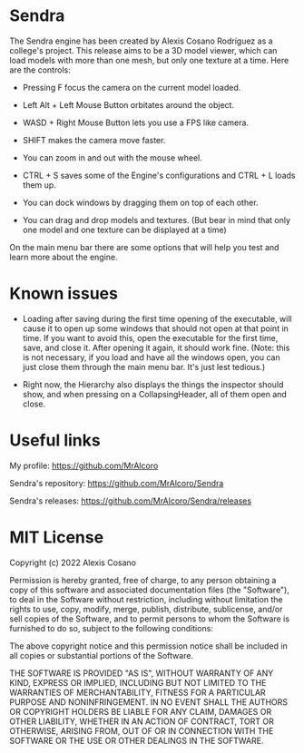 # Sendra

The Sendra engine has been created by Alexis Cosano Rodríguez as a college's project.
This release aims to be a 3D model viewer, which can load models with more than one mesh, but only one texture at a time.
Here are the controls:

- Pressing F focus the camera on the current model loaded.
- Left Alt + Left Mouse Button orbitates around the object.
- WASD + Right Mouse Button lets you use a FPS like camera.
- SHIFT makes the camera move faster.
- You can zoom in and out with the mouse wheel.
- CTRL + S saves some of the Engine's configurations and CTRL + L loads them up.
- You can dock windows by dragging them on top of each other.

- You can drag and drop models and textures.
(But bear in mind that only one model and one texture can be displayed at a time)


On the main menu bar there are some options that will help you test and learn more about the engine.



# Known issues

- Loading after saving during the first time opening of the executable, will cause it to open up some windows that should
not open at that point in time. If you want to avoid this, open the executable for the first time, save, and close it.
After opening it again, it should work fine. (Note: this is not necessary, if you load and have all the windows open, you
can just close them through the main menu bar. It's just lest tedious.)

- Right now, the Hierarchy also displays the things the inspector should show, and when pressing on a CollapsingHeader, all
 of them open and close.



# Useful links

My profile: https://github.com/MrAlcoro

Sendra's repository: https://github.com/MrAlcoro/Sendra

Sendra's releases: https://github.com/MrAlcoro/Sendra/releases



# MIT License

Copyright (c) 2022 Alexis Cosano

Permission is hereby granted, free of charge, to any person obtaining a copy
of this software and associated documentation files (the "Software"), to deal
in the Software without restriction, including without limitation the rights
to use, copy, modify, merge, publish, distribute, sublicense, and/or sell
copies of the Software, and to permit persons to whom the Software is
furnished to do so, subject to the following conditions:

The above copyright notice and this permission notice shall be included in all
copies or substantial portions of the Software.

THE SOFTWARE IS PROVIDED "AS IS", WITHOUT WARRANTY OF ANY KIND, EXPRESS OR
IMPLIED, INCLUDING BUT NOT LIMITED TO THE WARRANTIES OF MERCHANTABILITY,
FITNESS FOR A PARTICULAR PURPOSE AND NONINFRINGEMENT. IN NO EVENT SHALL THE
AUTHORS OR COPYRIGHT HOLDERS BE LIABLE FOR ANY CLAIM, DAMAGES OR OTHER
LIABILITY, WHETHER IN AN ACTION OF CONTRACT, TORT OR OTHERWISE, ARISING FROM,
OUT OF OR IN CONNECTION WITH THE SOFTWARE OR THE USE OR OTHER DEALINGS IN THE
SOFTWARE.
